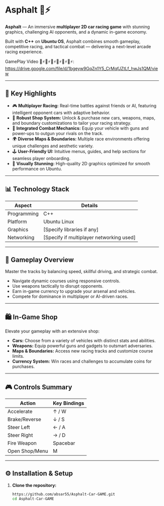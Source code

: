 # Asphalt 🚗⚡

**Asphalt** — An immersive **multiplayer 2D car racing game** with stunning graphics, challenging AI opponents, and a dynamic in-game economy.

Built with **C++** on **Ubuntu OS**, Asphalt combines smooth gameplay, competitive racing, and tactical combat — delivering a next-level arcade racing experience.


GamePlay Video 🚗⚡🚗⚡🚗⚡🚗⚡🚗⚡🚗⚡: 
https://drive.google.com/file/d/1bgeyw9GqZn1Y5_CrMqfJZtLf_hwJs1QM/view

---

## 🚀 Key Highlights

- 🎮 **Multiplayer Racing:** Real-time battles against friends or AI, featuring intelligent opponent cars with adaptive behavior.  
- 🛒 **Robust Shop System:** Unlock & purchase new cars, weapons, maps, and boundary customizations to tailor your racing strategy.  
- 🔫 **Integrated Combat Mechanics:** Equip your vehicle with guns and power-ups to outgun your rivals on the track.  
- 🌍 **Diverse Maps & Boundaries:** Multiple race environments offering unique challenges and aesthetic variety.  
- 🕹️ **User-Friendly UI:** Intuitive menus, guides, and help sections for seamless player onboarding.  
- 🎨 **Visually Stunning:** High-quality 2D graphics optimized for smooth performance on Ubuntu.

---

## 📊 Technology Stack

| Aspect          | Details                      |
|-----------------|------------------------------|
| Programming     | C++                          |
| Platform        | Ubuntu Linux                 |
| Graphics       | [Specify libraries if any]   |
| Networking     | [Specify if multiplayer networking used] |

---

## 🎯 Gameplay Overview

Master the tracks by balancing speed, skillful driving, and strategic combat. 

- Navigate dynamic courses using responsive controls.  
- Use weapons tactically to disrupt opponents.  
- Earn in-game currency to upgrade your arsenal and vehicles.  
- Compete for dominance in multiplayer or AI-driven races.

---

## 🛍️ In-Game Shop

Elevate your gameplay with an extensive shop:

- **Cars:** Choose from a variety of vehicles with distinct stats and abilities.  
- **Weapons:** Equip powerful guns and gadgets to outsmart adversaries.  
- **Maps & Boundaries:** Access new racing tracks and customize course limits.  
- **Currency System:** Win races and challenges to accumulate coins for purchases.

---

## 🎮 Controls Summary

| Action          | Key Bindings          |
|-----------------|-----------------------|
| Accelerate      | ↑ / W                 |
| Brake/Reverse   | ↓ / S                 |
| Steer Left      | ← / A                 |
| Steer Right     | → / D                 |
| Fire Weapon     | Spacebar              |
| Open Shop/Menu  | M                     |

---

## ⚙️ Installation & Setup

1. **Clone the repository:**
   ```bash
   https://github.com/absar55/Asphalt-Car-GAME.git
   cd Asphalt-Car-GAME
